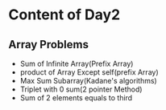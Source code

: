 # Content of Day2
## Array Problems
- Sum of Infinite Array(Prefix Array)
- product of Array Except self(prefix Array)
- Max Sum Subarray(Kadane's algorithms)
- Triplet with 0 sum(2 pointer Method)
- Sum of 2 elements equals to third
